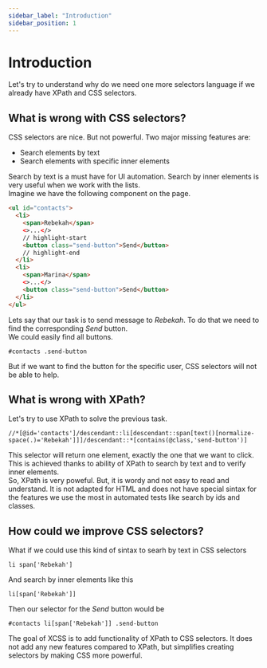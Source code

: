 ```yaml
---
sidebar_label: "Introduction"
sidebar_position: 1
---
```


# Introduction

Let's try to understand why do we need one more selectors language if we already have XPath and CSS selectors.

## What is wrong with CSS selectors?

CSS selectors are nice. But not powerful.
Two major missing features are:

- Search elements by text
- Search elements with specific inner elements

Search by text is a must have for UI automation. Search by inner elements is very useful when we work with the lists.  
Imagine we have the following component on the page.

```html title="contacts.component.html"
<ul id="contacts">
  <li>
    <span>Rebekah</span>
    <>...</>
    // highlight-start
    <button class="send-button">Send</button>
    // highlight-end
  </li>
  <li>
    <span>Marina</span>
    <>...</>
    <button class="send-button">Send</button>
  </li>
</ul>
```

Lets say that our task is to send message to _Rebekah_. To do that we need to find the corresponding _Send_ button.  
We could easily find all buttons.

```title="CSS"
#contacts .send-button
```

But if we want to find the button for the specific user, CSS selectors will not be able to help.

## What is wrong with XPath?

Let's try to use XPath to solve the previous task.

```title="XPath"
//*[@id='contacts']/descendant::li[descendant::span[text()[normalize-space(.)='Rebekah']]]/descendant::*[contains(@class,'send-button')]
```

This selector will return one element, exactly the one that we want to click.
This is achieved thanks to ability of XPath to search by text and to verify inner elements.  
So, XPath is very poweful. But, it is wordy and not easy to read and understand. It is not adapted for HTML and does not have special sintax for the features we use the most in automated tests like search by ids and classes.

## How could we improve CSS selectors?

What if we could use this kind of sintax to searh by text in CSS selectors

```title="Search by text in XCSS"
li span['Rebekah']
```

And search by inner elements like this

```title="Search by inner element in XCSS"
li[span['Rebekah']]
```

Then our selector for the _Send_ button would be

```title="XCSS selector for Send button"
#contacts li[span['Rebekah']] .send-button
```

The goal of XCSS is to add functionality of XPath to CSS selectors. It does not add any new features compared to XPath, but simplifies creating selectors by making CSS more powerful.

